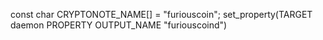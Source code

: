 const char CRYPTONOTE_NAME[] = "furiouscoin";
set_property(TARGET daemon PROPERTY OUTPUT_NAME "furiouscoind")
